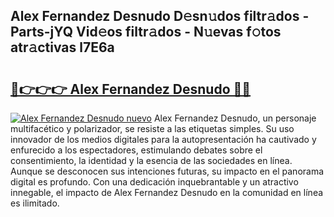 ## Alex Fernandez Desnudo D𝚎sn𝚞dos filtr𝚊dos - Parts-jYQ Vid𝚎os filtr𝚊dos - N𝚞evas f𝚘tos atr𝚊ctivas l7E6a

# <h2><a href="http://mb3lbe.tromn.icu/?c=Alex+Fernandez+Desnudo">🔗👉👉👉 Alex Fernandez Desnudo 🔗🔗</a></h2>

[![Alex Fernandez Desnudo nuevo](https://i.imgur.com/pEAQMta.gif)](http://mb3lbe.tromn.icu/?c=Alex+Fernandez+Desnudo)
Alex Fernandez Desnudo, un personaje multifacético y polarizador, se resiste a las etiquetas simples. Su uso innovador de los medios digitales para la autopresentación ha cautivado y enfurecido a los espectadores, estimulando debates sobre el consentimiento, la identidad y la esencia de las sociedades en línea. Aunque se desconocen sus intenciones futuras, su impacto en el panorama digital es profundo. Con una dedicación inquebrantable y un atractivo innegable, el impacto de Alex Fernandez Desnudo en la comunidad en línea es ilimitado.

